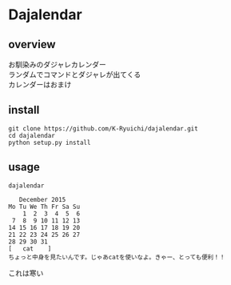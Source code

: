 Dajalendar
===

## overview
お馴染みのダジャレカレンダー  
ランダムでコマンドとダジャレが出てくる  
カレンダーはおまけ  

## install

```
git clone https://github.com/K-Ryuichi/dajalendar.git
cd dajalendar
python setup.py install
```

## usage

```
dajalendar
```

```
   December 2015
Mo Tu We Th Fr Sa Su
    1  2  3  4	5  6
 7  8  9 10 11 12 13
14 15 16 17 18 19 20
21 22 23 24 25 26 27
28 29 30 31
[	cat	   ]
ちょっと中身を見たいんです。じゃあcatを使いなよ。きゃー、とっても便利！！
```

これは寒い
